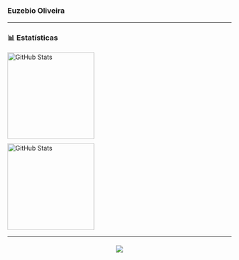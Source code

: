 ### Euzebio Oliveira
--- 
### 📊 Estatísticas  
<div style="display: flex; flex-direction: column;">
  <img 
    alt="GitHub Stats" 
    height="195" 
    style="padding-right: 10px; margin-bottom: 10px;" 
    src="https://github-readme-stats.vercel.app/api?username=euzebio-chokolate&show_icons=true&theme=tokyonight&include_all_commits&locale=pt-br" />
  <img 
    alt="GitHub Stats" 
    height="195" 
    src="https://github-readme-stats.vercel.app/api/top-langs/?username=euzebio-chokolate&theme=tokyonight&layout=compact&custom_title=Tecnologias&langs_count=9" />
</div>


---

<!-- Ícones das linguagens abaixo -->
<div style="display: flex; flex-wrap: wrap; justify-content: center; gap: 10px; margin-top: 20px;">
  <!-- Coloque os ícones das suas linguagens aqui -->
  <img src="https://skillicons.dev/icons?i=html,css,js,cpp,c,mysql" />
  <!-- Adicione mais ícones conforme necessário -->
</div>

